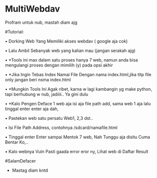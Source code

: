 # MultiWebdav
Profram untuk nub, mastah diam ajg

#Tutorial:

• Dorking Web Yang Memiliki akses webdav ( google aja cok) 

• Lalu Ambil Sebanyak web yang kalian mau (jangan serakah ajg) 

• *Tools ini max dalam satu proses hanya 7 web, namun anda bisa mengulangi proses dengan mimilih (y) pada opsi akhir

• *Jika Ingin Tebas Index Namai File Dengan nama index.html,jika titp file only jangan beri nsma index.html

• *Mungkin Tools Ini Agak ribet, karna w lagi kambangin yg make python, tapi berhubung w nub, jadiiii.. Ya gini dulu

• *Kalo Pengen Deface 1 web aja isi aja file path add, sama web 1 aja lalu tinggal enter enter aja dah, 

• Pastekan web satu persatu Web1, 2,3 dst..

• Isi File Path Address, contohnya /sdcard/namafile.html

• Tinggal enter Enter sampai Mentok 7 web, Nah Tunggu aja disitu Cuma Bentar Ko,.. 

• Kalo webnya Vuln Pasti gaada error eror ny, Lihat web di Daftar Result

#SalamDefacer

* Mastag diam kntd
